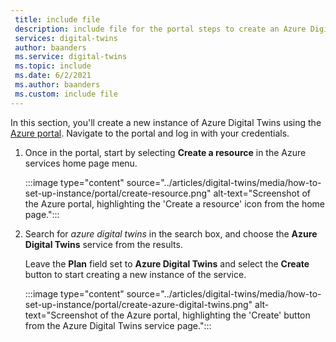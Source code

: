 ```yaml
---
 title: include file
 description: include file for the portal steps to create an Azure Digital Twins instance
 services: digital-twins
 author: baanders
 ms.service: digital-twins
 ms.topic: include
 ms.date: 6/2/2021
 ms.author: baanders
 ms.custom: include file
---
```


In this section, you'll create a new instance of Azure Digital Twins using the [Azure portal](https://portal.azure.com/). Navigate to the portal and log in with your credentials.

1. Once in the portal, start by selecting **Create a resource** in the Azure services home page menu.

    :::image type="content" source="../articles/digital-twins/media/how-to-set-up-instance/portal/create-resource.png" alt-text="Screenshot of the Azure portal, highlighting the 'Create a resource' icon from the home page.":::

2. Search for *azure digital twins* in the search box, and choose the **Azure Digital Twins** service from the results. 
    
    Leave the **Plan** field set to **Azure Digital Twins** and select the **Create** button to start creating a new instance of the service.

    :::image type="content" source="../articles/digital-twins/media/how-to-set-up-instance/portal/create-azure-digital-twins.png" alt-text="Screenshot of the Azure portal, highlighting the 'Create' button from the Azure Digital Twins service page.":::